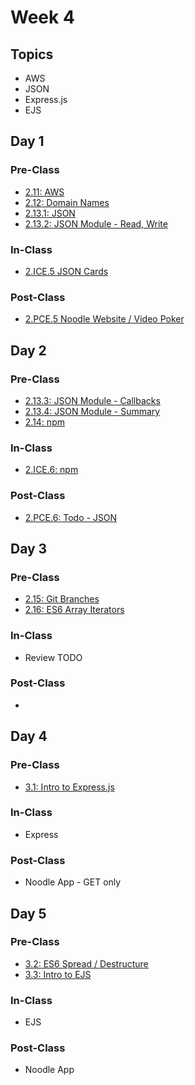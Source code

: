 # Week 4

## Topics

* AWS
* JSON
* Express.js
* EJS

## Day 1

### Pre-Class

* [2.11: AWS](../../2-back-end-basics/2.13-deployment-aws.md)
* [2.12: Domain Names](../../2-back-end-basics/2.12-domain-names.md)
* [2.13.1: JSON](../../2-back-end-basics/2.13.1-json/)
* [2.13.2: JSON Module - Read, Write](../../2-back-end-basics/2.13.1-json/2.13.2-json-module-read-write.md)

### In-Class

* [2.ICE.5 JSON Cards](../../2-back-end-basics/2.ice-in-class-exercises/2.ice.5-json-cards.md)

### Post-Class

* [2.PCE.5 Noodle Website / Video Poker](../../2-back-end-basics/2.pce-post-class-exercises/2.pce.5-noodle-website.md)

## Day 2

### Pre-Class

* [2.13.3: JSON Module - Callbacks](../../2-back-end-basics/2.13.1-json/2.13.3-json-module-callbacks.md)
* [2.13.4: JSON Module - Summary](../../2-back-end-basics/2.13.1-json/2.13.4-json-module-summary.md)
* [2.14: npm](../../2-back-end-basics/2.14-npm.md)

### In-Class

* [2.ICE.6: npm](../../2-back-end-basics/2.ice-in-class-exercises/2.ice.6-npm.md)

### Post-Class

* [2.PCE.6: Todo - JSON](../../2-back-end-basics/2.pce-post-class-exercises/2.pce.6-todo-list-json.md)

## Day 3

### Pre-Class

* [2.15: Git Branches](../../2-back-end-basics/2.15-git-branches.md)
* [2.16: ES6 Array Iterators](../../2-back-end-basics/2.16-es6-array-iterators.md)

### In-Class

* Review TODO

### **Post-Class**

* 
## Day 4

### Pre-Class

* [3.1: Intro to Express.js](../../3-back-end-application/3-2-intro-to-express-js/)

### In-Class

* Express

### Post-Class

* Noodle App - GET only

## Day 5

### Pre-Class

* [3.2: ES6 Spread / Destructure](../../3-back-end-application/3.2-es6-spread-destructure.md)
* [3.3: Intro to EJS](../../3-back-end-application/3.3-intro-to-ejs/)

### In-Class

* EJS

### Post-Class

* Noodle App

